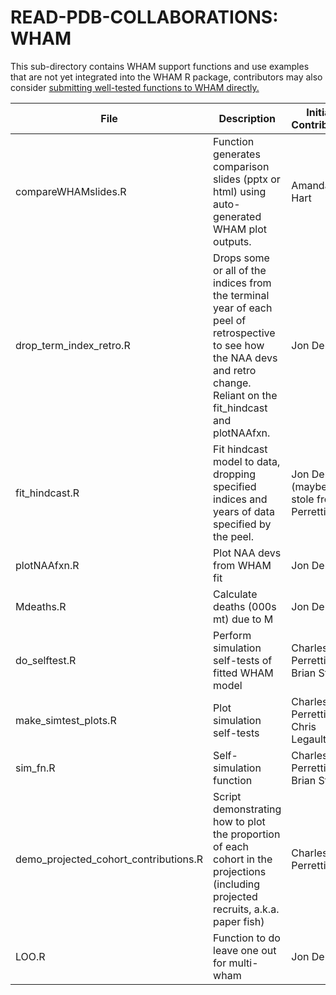 # READ-PDB-COLLABORATIONS: WHAM

This sub-directory contains WHAM support functions and use examples that are not yet integrated into the WHAM R package, contributors may also consider [submitting well-tested functions to WHAM directly.](https://github.com/timjmiller/wham/blob/80b2b727fb62e09fb880267fcc648cbdb3a16882/.github/CONTRIBUTING.md)

| File | Description | Initial Contributor |
| ---- | ----------- | ------------------- |
| compareWHAMslides.R    |  Function generates comparison slides (pptx or html) using auto-generated WHAM plot outputs. | Amanda Hart |
| drop_term_index_retro.R | Drops some or all of the indices from the terminal year of each peel of retrospective to see how the NAA devs and retro change. Reliant on the fit_hindcast and plotNAAfxn. | Jon Deroba |
| fit_hindcast.R | Fit hindcast model to data, dropping specified indices and years of data specified by the peel. | Jon Deroba (maybe stole from Perretti) |
| plotNAAfxn.R | Plot NAA devs from WHAM fit | Jon Deroba |
| Mdeaths.R | Calculate deaths (000s mt) due to M | Jon Deroba |
| do_selftest.R | Perform simulation self-tests of fitted WHAM model | Charles Perretti / Brian Stock |
| make_simtest_plots.R | Plot simulation self-tests | Charles Perretti / Chris Legault |
| sim_fn.R | Self-simulation function | Charles Perretti / Brian Stock |
| demo_projected_cohort_contributions.R | Script demonstrating how to plot the proportion of each cohort in the projections (including projected recruits, a.k.a. paper fish) | Charles Perretti| 
| LOO.R | Function to do leave one out for multi-wham | Jon Deroba

